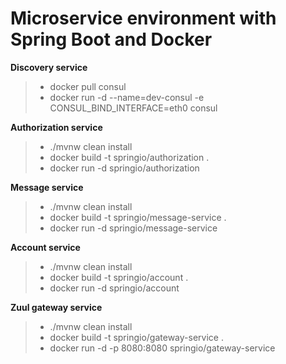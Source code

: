 # **Microservice environment with Spring Boot and Docker**

**Discovery service**
>- docker pull consul
>- docker run -d --name=dev-consul -e CONSUL_BIND_INTERFACE=eth0 consul

**Authorization service**
>- ./mvnw clean install
>- docker build -t springio/authorization .
>- docker run -d springio/authorization

**Message service**
>- ./mvnw clean install
>- docker build -t springio/message-service .
>- docker run -d springio/message-service

**Account service**
>- ./mvnw clean install
>- docker build -t springio/account .
>- docker run -d springio/account


**Zuul gateway service**
>- ./mvnw clean install
>- docker build -t springio/gateway-service .
>- docker run -d -p 8080:8080 springio/gateway-service
